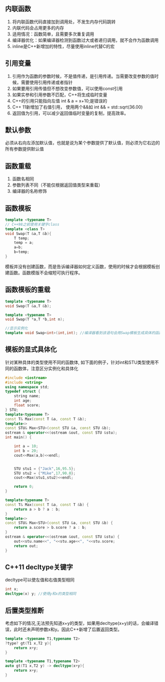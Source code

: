 ## 内联函数
1. 将内联函数代码直接加到调用处，不发生内存代码跳转
2. 内联代码会占用更多的内存
3. 适用情况：函数简单，且需要多次重复调用
4. 编译器优化：如果编译器检测到函数过大或者递归调用，就不会作为函数调用
5. inline是C++新增加的特性，尽量使用inline代替C的宏

##  引用变量
1. 引用作为函数的参数时候，不是值传递，是引用传递。当需要改变参数的值时候，需要使用引用传递或者指针 <br>
2. 如果要用引用传值但不想改变参数值，可以使用const引用 
3. 如果实参和引用参数不匹配，C++将生成临时变量
4. C++的引用只能指向左值 int & a = x+10;是错误的
5. C++ 11新增加了右值引用， 使用两个&&如 int && = std::sqrt(36.00)
6. 返回值为引用，可以减少返回值临时变量的复制，提高效率。

## 默认参数
必须从右向左添加默认值，也就是说为某个参数提供了默认值，则必须为它右边的所有参数提供默认值

## 函数重载
1. 函数名相同
2. 参数列表不同（不能仅根据返回值类型来重载）
3. 编译器的名称修饰
   
## 函数模板
```C++
template <typename T>
// C++98之前使用关键字class 
template <class T>
void Swap(T &a,T &b){
    T temp;
    temp = a;
    a=b;
    b=temp;
}
```
模板并没有创建函数，而是告诉编译器如何定义函数，使用的时候才会根据模板创建函数。函数模版不会缩短可执行程序。<br>

## 函数模板的重载
```C++ 
template <typename T>
void Swap(T &a,T &b);

template <typename T>
void Swap(T *a,T *b,int n);

//显示实例化
template void Swap<int>(int,int); //编译器看到该语句会用Swap模板生成具体的函数
```
## 模板的显式具体化
针对某种具体的类型使用不同的函数体, 如下面的例子，针对int和STU类型使用不同的函数体，注意区分实例化和具体化
```C++
#include <iostream>
#include <string>
using namespace std;
typedef struct {
    string name;
    int age;
    float score;
} STU;
template<typename T>
const T& Max(const T &a, const T &b);
template<>
const STU& Max<STU>(const STU &a, const STU &b);
ostream & operator<<(ostream &out, const STU &stu);
int main() {

    int a = 10;
    int b = 20;
    cout<<Max(a,b)<<endl;


    STU stu1 = {"Jack",16,95.5};
    STU stu2 = {"Mike",17,90.0};
    cout<<Max(stu1,stu2)<<endl;

    return 0;
}

template<typename T>
const T& Max(const T &a, const T &b) {
    return a > b ? a : b;
}
template<>
const STU& Max<STU>(const STU &a, const STU &b) {
    return a.score > b.score ? a : b;
}
ostream & operator<<(ostream &out, const STU &stu) {
    out<<stu.name<<", "<<stu.age<<", "<<stu.score;
    return out;
}
```

## C++11 decltype关键字
decltype可以使左值和右值类型相同

```C++
int x;
decltype(x) y; //使得y和x的类型相同
```
## 后置类型推断
考虑如下的情况,无法预先知道x+y的类型，如果用decltype(x+y)的话，会编译错误，此时还未声明参数x和y。因此C++新增了后置返回类型。
```C++
template <typename T1,typename T2>
?type? gt(T1 x,T2 y){
    return x+y;
}
```
```C++
template <typename T1,typename T2>
auto gt(T1 x,T2 y) -> decltype(x+y){
    return x+y;
}
```
